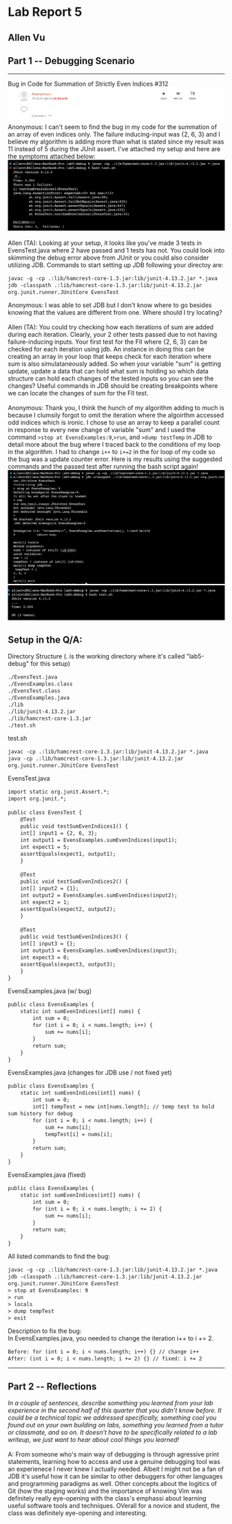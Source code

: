# Lab Report 5  
## Allen Vu     

## Part 1 -- Debugging Scenario
---  
Bug in Code for Summation of Strictly Even Indices #312  
![Image](img1.png)   
Anonymous: I can't seem to find the bug in my code for the summation of an array of even indices only. The failure inducing-input was {2, 6, 3} and I believe my algorithm is adding more than what is stated since my result was 11 instead of 5 during the JUnit assert. I've attached my setup and here are the symptoms attached below:    
![Image](img2.png)  
&nbsp;   
Allen (TA): Looking at your setup, it looks like you've made 3 tests in EvensTest.java where 2 have passed and 1 tests has not. You could look into skimming the debug error above from JUnit or you could also consider utilizing JDB. Commands to start setting up JDB following your directoy are:  
```
javac -g -cp .:lib/hamcrest-core-1.3.jar:lib/junit-4.13.2.jar *.java 
jdb -classpath .:lib/hamcrest-core-1.3.jar:lib/junit-4.13.2.jar org.junit.runner.JUnitCore EvensTest
```  
Anonymous: I was able to set JDB but I don't know where to go besides knowing that the values are different from one. Where should I try locating?  
&nbsp;    
Allen (TA): You could try checking how each iterations of sum are added during each iteration. Clearly, your 2 other tests passed due to not having failure-inducing inputs. Your first test for the FII where {2, 6, 3} can be checked for each iteration using jdb. An instance in doing this can be creating an array in your loop that keeps check for each iteration where sum is also simulataneously added. So when your variable "sum" is getting update, update a data that can hold what sum is holding so which data structure can hold each changes of the tested inputs so you can see the changes? Useful commands in JDB should be creating breakpoints where we can locate the changes of sum for the FII test.  
&nbsp;  
Anonymous: Thank you, I think the hunch of my algorithm adding to much is because I clumsily forgot to omit the iteration where the algoirthm accessed odd indices which is ironic. I chose to use an array to keep a parallel count in response to every new change of variable "sum" and I used the command `>stop at EvensExamples:9`,`>run`, and `>dump testTemp` in JDB to detail more about the bug where I traced back to the conditions of my loop in the algorithm. I had to change `i++` to `i+=2`  in the for loop of my code so the bug was a update counter error. Here is my results using the suggested commands and the passed test after running the bash script again!  
![Image](img3.png)  
![Image](img4.png)   

## Setup in the Q/A:  
Directory Structure (. is the working directory where it's called "lab5-debug" for this setup)  
```
./EvensTest.java
./EvensExamples.class
./EvensTest.class
./EvensExamples.java
./lib
./lib/junit-4.13.2.jar
./lib/hamcrest-core-1.3.jar
./test.sh
```

test.sh  
```
javac -cp .:lib/hamcrest-core-1.3.jar:lib/junit-4.13.2.jar *.java
java -cp .:lib/hamcrest-core-1.3.jar:lib/junit-4.13.2.jar org.junit.runner.JUnitCore EvensTest
```
EvensTest.java  
```
import static org.junit.Assert.*;
import org.junit.*;

public class EvensTest {
    @Test 
	public void testSumEvenIndices1() {
    int[] input1 = {2, 6, 3};
    int output1 = EvensExamples.sumEvenIndices(input1);
    int expect1 = 5;
    assertEquals(expect1, output1);
	}

    @Test 
	public void testSumEvenIndices2() {
    int[] input2 = {1};
    int output2 = EvensExamples.sumEvenIndices(input2);
    int expect2 = 1;
    assertEquals(expect2, output2);
	}

    @Test 
	public void testSumEvenIndices3() {
    int[] input3 = {};
    int output3 = EvensExamples.sumEvenIndices(input3);
    int expect3 = 0;
    assertEquals(expect3, output3);
	}
}
```
EvensExamples.java (w/ bug)  
```
public class EvensExamples {
    static int sumEvenIndices(int[] nums) {
        int sum = 0;
        for (int i = 0; i < nums.length; i++) {
            sum += nums[i];
        }
        return sum;
    }
}
```  
EvensExamples.java (changes for JDB use / not fixed yet)  
```
public class EvensExamples {
    static int sumEvenIndices(int[] nums) {
        int sum = 0;
        int[] tempTest = new int[nums.length]; // temp test to hold sum history for debug
        for (int i = 0; i < nums.length; i++) {
            sum += nums[i];
            tempTest[i] = nums[i];
        }
        return sum;
    }
}
```
EvensExamples.java (fixed)  
```
public class EvensExamples {
    static int sumEvenIndices(int[] nums) {
        int sum = 0;
        for (int i = 0; i < nums.length; i += 2) {
            sum += nums[i];
        }
        return sum;
    }
}
```  
All listed commands to find the bug:  
```
javac -g -cp .:lib/hamcrest-core-1.3.jar:lib/junit-4.13.2.jar *.java
jdb -classpath .:lib/hamcrest-core-1.3.jar:lib/junit-4.13.2.jar org.junit.runner.JUnitCore EvensTest
> stop at EvensExamples: 9
> run
> locals
> dump tempTest
> exit
```
Description to fix the bug:   
In EvensExamples.java, you needed to change the iteration i++ to i += 2.  
```
Before: for (int i = 0; i < nums.length; i++) {} // change i++
After: (int i = 0; i < nums.length; i += 2) {} // fixed: i += 2
```  

---  
## Part 2 -- Reflections  
*In a couple of sentences, describe something you learned from your lab experience in the second half of this quarter that you didn’t know before. It could be a technical topic we addressed specifically, something cool you found out on your own building on labs, something you learned from a tutor or classmate, and so on. It doesn’t have to be specifically related to a lab writeup, we just want to hear about cool things you learned!*  
&nbsp;  
A: From someone who's main way of debugging is through agressive print statements, learning how to access and use a genuine debugging tool was an experienece I never knew I actually needed. Albeit I might not be a fan of JDB it's useful how it can be similar to other debuggers for other languages and programming paradigms as well. Other concepts about the logitics of Git (how the staging works) and the importance of knowing Vim was definitely really eye-opening with the class's emphassi about learning useful software tools and techniques. OVerall for a novice and student, the class was definitely eye-opening and interesting.
